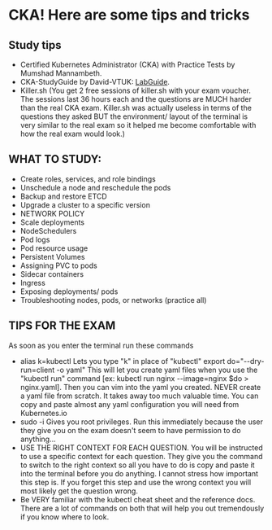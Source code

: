 # CKA! Here are some tips and tricks

## Study tips
- Certified Kubernetes Administrator (CKA) with Practice Tests by Mumshad Mannambeth.
- CKA-StudyGuide by David-VTUK: [LabGuide](https://github.com/David-VTUK/CKA-StudyGuide/tree/master/LabGuide).
- Killer.sh (You get 2 free sessions of killer.sh with your exam voucher. The sessions last 36 hours each and the questions are MUCH harder than the real CKA exam. Killer.sh was actually useless in terms of the questions they asked BUT the environment/ layout of the terminal is very similar to the real exam so it helped me become comfortable with how the real exam would look.)

## WHAT TO STUDY:
- Create roles, services, and role bindings
- Unschedule a node and reschedule the pods
- Backup and restore ETCD
- Upgrade a cluster to a specific version
- NETWORK POLICY
- Scale deployments
- NodeSchedulers
- Pod logs
- Pod resource usage
- Persistent Volumes
- Assigning PVC to pods
- Sidecar containers
- Ingress
- Exposing deployments/ pods
- Troubleshooting nodes, pods, or networks (practice all)

## TIPS FOR THE EXAM
As soon as you enter the terminal run these commands
- alias k=kubectl Lets you type "k" in place of "kubectl"
export do="--dry-run=client -o yaml" This will let you create yaml files when you use the "kubectl run" command [ex: kubectl run nginx --image=nginx $do > nginx.yaml]. Then you can vim into the yaml you created. NEVER create a yaml file from scratch. It takes away too much valuable time. You can copy and paste almost any yaml configuration you will need from Kubernetes.io
- sudo -i Gives you root privileges. Run this immediately because the user they give you on the exam doesn't seem to have permission to do anything...
- USE THE RIGHT CONTEXT FOR EACH QUESTION. You will be instructed to use a specific context for each question. They give you the command to switch to the right context so all you have to do is copy and paste it into the terminal before you do anything. I cannot stress how important this step is. If you forget this step and use the wrong context you will most likely get the question wrong.
- Be VERY familiar with the kubectl cheat sheet and the reference docs. There are a lot of commands on both that will help you out tremendously if you know where to look.

